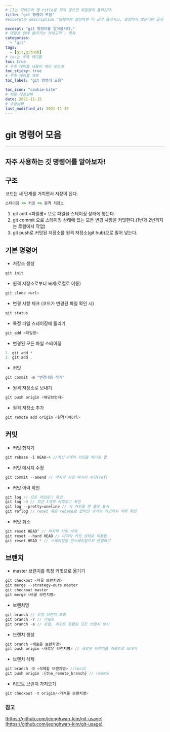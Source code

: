 ```yaml
---
# []는 카테고리 명 title을 적지 않으면 파일명이 올라간다.
title: "git 명령어 모음"
#excerpt는 description "발췌부분 설정하면 이 글이 들어가고, 설정하지 않는다면 글의 첫 문단이 들어가게됨"

excerpt: "git 명령어를 알아봅시다."
# 대괄호 안에 들어가는 카테고리 : 목차
categories:
  - "git"
tags:
  - [git,gitHub]
# toc는 우측 테이블
toc: true
# 우측 테이블 내용이 따라 오는것 
toc_sticky: true
# 우측 테이블 제목
toc_label: "git 명령어 모음"

toc_icon: "cookie-bite"
# 처음 작성날짜
date: 2021-11-15
# 수정날짜
last_modified_at: 2021-11-15
---
```


# git 명령어 모음

---

## 자주 사용하는 깃 명령어를 알아보자!

## 구조

코드는 세 단계를 거치면서 저장이 된다.

```jsx
스테이징 => 커밋 => 원격 저장소
```

1. git add <파일명> 으로 파일을 스테이징 상태에 놓는다.
2. git commit 으로 스테이징 상태에 있는 모든 변경 사항을 커밋한다.(1번과 2번까지는 로컬에서 작업)
3. git push로 커밋된 저장소를 원격 저장소(git hub)으로 밀어 넣는다.

## 기본 명령어

- 저장소 생성

```jsx
git init
```

- 원격 저장소로부터 복제(로컬로 이동)

```jsx
git clone <url>
```

- 변경 사항 체크 (코드가 변경된 파일 확인 시)

```jsx
git status
```

- 특정 파일 스테이징에 올리기

```jsx
git add <파일명>
```

- 변경된 모든 파일 스테이징

```jsx
1. git add *
2. git add .
```

- 커밋

```jsx
git commit -m "변경내용 적기"
```

- 원격 저장소로 보내기

```jsx
git push origin <해당브런치>
```

- 원격 저장소 추가

```jsx
git remote add origin <원격서버url>
```

## 커밋

- 커밋 합치기

```jsx
git rebase -i HEAD~4 //최신 4개의 커밋을 하나로 합
```

- 커밋 메시지 수정

```jsx
git commit --amend // 마지막 커밋 메시지 수정(ref)
```

- 커밋 이력 확인

```jsx
git log // 모든 커밋로그 확인
git log -3 // 최근 3개의 커밋로그 확인
git log --pretty=oneline // 각 커밋을 한 줄로 표시
git reflog // reset 혹은 rebase로 없어진 과거의 커밋까지 이력 확인
```

- 커밋 취소

```jsx
git reset HEAD^ // 마지막 커밋 삭제
git reset --hard HEAD // 마지막 커밋 상태로 되돌림
git reset HEAD * // 스테이징을 언스테이징으로 변경하기 
```

## 브랜치

- master 브랜치를 특정 커밋으로 옮기기

```jsx
git checkout <바꿀 브런치명>
git merge --strategy=ours master
git checkout master
git merge <바꿀 브런치명>
```

- 브랜치명

```jsx
git branch // 로컬 브랜치 조회
git branch -r // 리모트
git branch -a // 로컬, 리모트 포함된 모든 브랜치 보기
```

- 브랜치 생성

```jsx
git branch <새로운 브런치명>
git push origin <새로운 브런치명> // 새로운 브랜치를 리모트로 보내기
```

- 브랜치 삭제

```jsx
git branch -D <삭제할 브랜치명> //local
git push origin :{the_remote_branch} // remote
```

- 리모트 브랜치 가져오기

```jsx
git checkout -t origin/<가져올 브랜치명> 
```

### 참고

[https://github.com/jeonghwan-kim/git-usage](https://github.com/jeonghwan-kim/git-usage)
